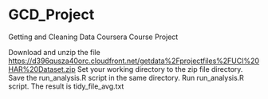 # GCD_Project
Getting and Cleaning Data Coursera Course Project


Download and unzip the file https://d396qusza40orc.cloudfront.net/getdata%2Fprojectfiles%2FUCI%20HAR%20Dataset.zip 
Set your working directory to the zip file directory.
Save the run_analysis.R script in the same directory.
Run run_analysis.R script.
The result is tidy_file_avg.txt
